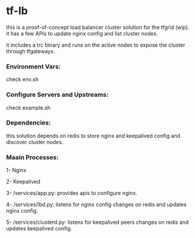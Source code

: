 # tf-lb
this is a proof-of-concept load balancer cluster solution for the tfgrid (wip). it has a few APIs to update nginx config and list cluster nodes.

it includes a trc binary and runs on the active nodes to expose the cluster through tfgateways.

### Environment Vars:
check env.sh

### Configure Servers and Upstreams:
check example.sh

### Dependencies:
this solution depends on redis to store nginx and keepalived config and discover cluster nodes.

### Maain Processes:
1- Nginx

2- Keepalived

3- /services/app.py: provides apis to configure nginx.

4- /services/lbd.py: listens for nginx config changes on redis and updates nginx config.

5- /services/clusterd.py: listens for keepalived peers changes on redis and updates keepalived config.
